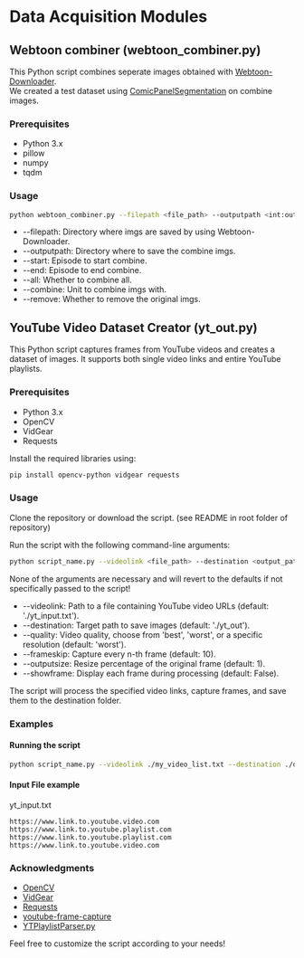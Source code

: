 # Data Acquisition Modules

## Webtoon combiner (webtoon_combiner.py)

This Python script combines seperate images obtained with [Webtoon-Downloader](https://github.com/Zehina/Webtoon-Downloader).<br>
We created a test dataset using [ComicPanelSegmentation](https://github.com/reidenong/ComicPanelSegmentation) on combine images.

### Prerequisites

- Python 3.x
- pillow
- numpy
- tqdm

### Usage

```bash
python webtoon_combiner.py --filepath <file_path> --outputpath <int:output_path> --start <int:start_episode> --end <end_episode> --all <True/False> --combine <int:Unit to combine imgs with> --remove <True/False>
```

- --filepath: Directory where imgs are saved by using Webtoon-Downloader.
- --outputpath: Directory where to save the combine imgs.
- --start: Episode to start combine.
- --end: Episode to end combine.
- --all: Whether to combine all.
- --combine: Unit to combine imgs with.
- --remove: Whether to remove the original imgs.


## YouTube Video Dataset Creator (yt_out.py)

This Python script captures frames from YouTube videos and creates a dataset of images. It supports both single video links and entire YouTube playlists.

### Prerequisites

- Python 3.x
- OpenCV
- VidGear
- Requests

Install the required libraries using:

```bash
pip install opencv-python vidgear requests
```

### Usage
Clone the repository or download the script. (see README in root folder of repository)

Run the script with the following command-line arguments:

```bash
python script_name.py --videolink <file_path> --destination <output_path> --quality <video_quality> --frameskip <frame_skip> --outputsize <resize_percentage> --showframe <True_or_False>
```

None of the arguments are necessary and will revert to the defaults if not specifically passed to the script!
- --videolink: Path to a file containing YouTube video URLs (default: './yt_input.txt').
- --destination: Target path to save images (default: './yt_out').
- --quality: Video quality, choose from 'best', 'worst', or a specific resolution (default: 'worst').
- --frameskip: Capture every n-th frame (default: 10).
- --outputsize: Resize percentage of the original frame (default: 1).
- --showframe: Display each frame during processing (default: False).

The script will process the specified video links, capture frames, and save them to the destination folder.

### Examples

#### Running the script
```bash
python script_name.py --videolink ./my_video_list.txt --destination ./output_folder --quality best --frameskip 5 --outputsize 0.8 --showframe True
```

#### Input File example

yt_input.txt
```
https://www.link.to.youtube.video.com
https://www.link.to.youtube.playlist.com
https://www.link.to.youtube.playlist.com
https://www.link.to.youtube.video.com
```

### Acknowledgments
- [OpenCV](https://opencv.org/)
- [VidGear](https://abhitronix.github.io/vidgear/)
- [Requests](https://docs.python-requests.org/en/latest/)
- [youtube-frame-capture](https://github.com/qaixerabbas/youtube-frame-capture)
- [YTPlaylistParser.py](https://gist.github.com/Axeltherabbit/5b147d508faf1b5cd735a52bd916b1e4)

Feel free to customize the script according to your needs!

